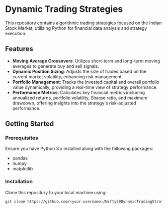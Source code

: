 # Dynamic Trading Strategies

This repository contains algorithmic trading strategies focused on the Indian Stock Market, utilizing Python for financial data analysis and strategy execution. 

## Features

- **Moving Average Crossovers**: Utilizes short-term and long-term moving averages to generate buy and sell signals.
- **Dynamic Position Sizing**: Adjusts the size of trades based on the current market volatility, enhancing risk management.
- **Portfolio Management**: Tracks the invested capital and overall portfolio value dynamically, providing a real-time view of strategy performance.
- **Performance Metrics**: Calculates key financial metrics including annualized returns, portfolio volatility, Sharpe ratio, and maximum drawdown, offering insights into the strategy's risk-adjusted performance.

## Getting Started

### Prerequisites

Ensure you have Python 3.x installed along with the following packages:
- pandas
- numpy
- matplotlib

### Installation

Clone this repository to your local machine using:

```bash
git clone https://github.com/<your-username>/Nifty50DynamicTradingStrategies.git
